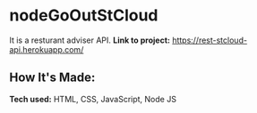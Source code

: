 # nodeGoOutStCloud
It is a resturant adviser API. 
**Link to project:** https://rest-stcloud-api.herokuapp.com/
## How It's Made:

**Tech used:** HTML, CSS, JavaScript, Node JS
